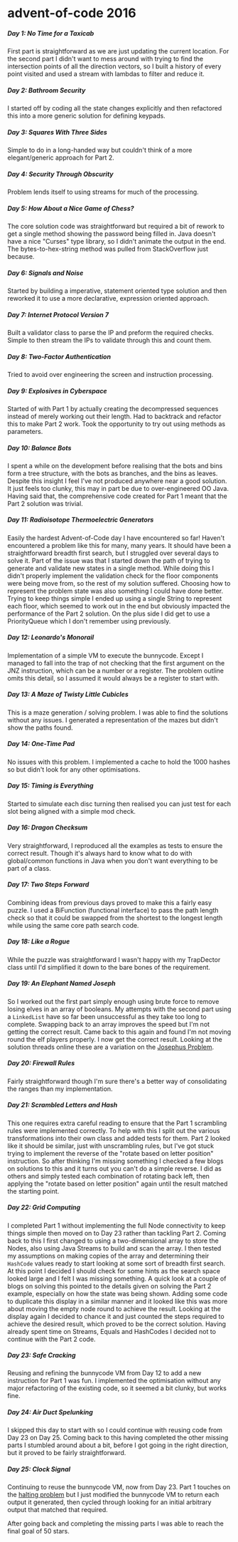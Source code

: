 # advent-of-code 2016

##### Day 1: No Time for a Taxicab
First part is straightforward as we are just updating the current location. For the second part I didn't want to mess around with
trying to find the intersection points of all the direction vectors, so I built a history of every point visited and used a stream 
with lambdas to filter and reduce it.

##### Day 2: Bathroom Security
I started off by coding all the state changes explicitly and then refactored this into a more generic solution for defining keypads. 

##### Day 3: Squares With Three Sides
Simple to do in a long-handed way but couldn't think of a more elegant/generic approach for Part 2.

##### Day 4: Security Through Obscurity
Problem lends itself to using streams for much of the processing.

##### Day 5: How About a Nice Game of Chess?
The core solution code was straightforward but required a bit of rework to get a single method showing the password being filled in. 
Java doesn't have a nice "Curses" type library, so I didn't animate the output in the end. The bytes-to-hex-string method was pulled 
from StackOverflow just because.

##### Day 6: Signals and Noise
Started by building a imperative, statement oriented type solution and then reworked it to use a more declarative, expression 
oriented approach.

##### Day 7: Internet Protocol Version 7
Built a validator class to parse the IP and preform the required checks. Simple to then stream the IPs to validate through this and 
count them.

##### Day 8: Two-Factor Authentication
Tried to avoid over engineering the screen and instruction processing.

##### Day 9: Explosives in Cyberspace
Started of with Part 1 by actually creating the decompressed sequences instead of merely working out their length. Had to backtrack
and refactor this to make Part 2 work. Took the opportunity to try out using methods as parameters.

##### Day 10: Balance Bots
I spent a while on the development before realising that the bots and bins form a tree structure, with the bots as branches, and 
the bins as leaves. Despite this insight I feel I've not produced anywhere near a good solution. It just feels too clunky, this may
in part be due to over-engineered OO Java. Having said that, the comprehensive code created for Part 1 meant that the Part 2 
solution was trivial.

##### Day 11: Radioisotope Thermoelectric Generators
Easily the hardest Advent-of-Code day I have encountered so far! Haven't encountered a problem like this for many, many years.
It should have been a straightforward breadth first search, but I struggled over several days to solve it. Part of the issue was
that I started down the path of trying to generate and validate new states in a single method. While doing this I didn't properly 
implement the validation check for the floor components were being move from, so the rest of my solution suffered. Choosing how to 
represent the problem state was also something I could have done better. Trying to keep things simple I ended up using a single 
String to represent each floor, which seemed to work out in the end but obviously impacted the performance of the Part 2 solution.
On the plus side I did get to use a PriorityQueue which I don't remember using previously.   

##### Day 12: Leonardo's Monorail
Implementation of a simple VM to execute the bunnycode. Except I managed to fall into the trap of not checking that the first 
argument on the JNZ instruction, which can be a number or a register. The problem outline omits this detail, so I assumed it would
always be a register to start with.

##### Day 13: A Maze of Twisty Little Cubicles
This is a maze generation / solving problem. I was able to find the solutions without any issues. I generated a representation of
the mazes but didn't show the paths found.

##### Day 14: One-Time Pad
No issues with this problem. I implemented a cache to hold the 1000 hashes so but didn't look for any other optimisations.

##### Day 15: Timing is Everything
Started to simulate each disc turning then realised you can just test for each slot being aligned with a simple mod check.

##### Day 16: Dragon Checksum
Very straightforward, I reproduced all the examples as tests to ensure the correct result. Though it's always hard to know what
to do with global/common functions in Java when you don't want everything to be part of a class.

##### Day 17: Two Steps Forward
Combining ideas from previous days proved to make this a fairly easy puzzle. I used a BiFunction (functional interface) to pass the
path length check so that it could be swapped from the shortest to the longest length while using the same core path search code.

##### Day 18: Like a Rogue
While the puzzle was straightforward I wasn't happy with my TrapDector class until I'd simplified it down to the bare bones of the
requirement.

##### Day 19: An Elephant Named Joseph
So I worked out the first part simply enough using brute force to remove losing elves in an array of booleans. My attempts with the
second part using a ```LinkedList``` have so far been unsuccessful as they take too long to complete. Swapping back to an array
improves the speed but I'm not getting the correct result. Came back to this again and found I'm not moving round the elf players
properly. I now get the correct result. 
Looking at the solution threads online these are a variation on the [Josephus Problem](https://en.wikipedia.org/wiki/Josephus_problem).

##### Day 20: Firewall Rules
Fairly straightforward though I'm sure there's a better way of consolidating the ranges than my implementation.

##### Day 21: Scrambled Letters and Hash
This one requires extra careful reading to ensure that the Part 1 scrambling rules were implemented correctly. To help with this I 
split out the various transformations into their own class and added tests for them. Part 2 looked like it should be similar, just
with unscrambling rules, but I've got stuck trying to implement the reverse of the "rotate based on letter position" instruction. 
So after thinking I'm missing something I checked a few blogs on solutions to this and it turns out you can't do a simple reverse.
I did as others and simply tested each combination of rotating back left, then applying the "rotate based on letter position" again
until the result matched the starting point.

##### Day 22: Grid Computing
I completed Part 1 without implementing the full Node connectivity to keep things simple then moved on to Day 23 rather than 
tackling Part 2. Coming back to this I first changed to using a two-dimensional array to store the Nodes, also using Java Streams
to build and scan the array. I then tested my assumptions on making copies of the array and determining their ```HashCode``` values 
ready to start looking at some sort of breadth first search. At this point I decided I should check for some hints as the search 
space looked large and I felt I was missing something. A quick look at a couple of blogs on solving this pointed to the details 
given on solving the Part 2 example, especially on how the state was being shown. Adding some code to duplicate this display in a 
similar manner and it looked like this was more about moving the empty node round to achieve the result. Looking at the display 
again I decided to chance it and just counted the steps required to achieve the desired result, which proved to be the correct 
solution. Having already spent time on Streams, Equals and HashCodes I decided not to continue with the Part 2 code.

##### Day 23: Safe Cracking
Reusing and refining the bunnycode VM from Day 12 to add a new instruction for Part 1 was fun. I implemented the optimisation 
without any major refactoring of the existing code, so it seemed a bit clunky, but works fine.

##### Day 24: Air Duct Spelunking
I skipped this day to start with so I could continue with reusing code from Day 23 on Day 25. Coming back to this having completed
the other missing parts I stumbled around about a bit, before I got going in the right direction, but it proved to be fairly 
straightforward. 

##### Day 25: Clock Signal
Continuing to reuse the bunnycode VM, now from Day 23. Part 1 touches on the [halting problem](https://en.wikipedia.org/wiki/Halting_problem)
but I just modified the bunnycode VM to return each output it generated, then cycled through looking for an initial arbitrary 
output that matched that required.

After going back and completing the missing parts I was able to reach the final goal of 50 stars.
